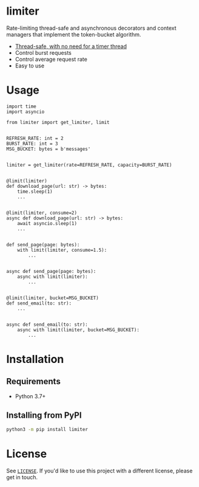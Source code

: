 # limiter

Rate-limiting thread-safe and asynchronous decorators and context managers that implement the token-bucket algorithm.

 - [Thread-safe, with no need for a timer thread](https://en.wikipedia.org/wiki/Generic_cell_rate_algorithm)
 - Control burst requests
 - Control average request rate
 - Easy to use

# Usage

```python3
import time
import asyncio

from limiter import get_limiter, limit


REFRESH_RATE: int = 2
BURST_RATE: int = 3
MSG_BUCKET: bytes = b'messages'


limiter = get_limiter(rate=REFRESH_RATE, capacity=BURST_RATE)


@limit(limiter)
def download_page(url: str) -> bytes:
    time.sleep(1)
    ...


@limit(limiter, consume=2)
async def download_page(url: str) -> bytes:
    await asyncio.sleep(1)
    ...


def send_page(page: bytes):
    with limit(limiter, consume=1.5):
        ...


async def send_page(page: bytes):
    async with limit(limiter):
        ...
        

@limit(limiter, bucket=MSG_BUCKET)
def send_email(to: str):
    ...
    

async def send_email(to: str):
    async with limit(limiter, bucket=MSG_BUCKET):
        ...
```

# Installation
## Requirements
 - Python 3.7+
 
## Installing from PyPI
```bash
python3 -m pip install limiter
```

# License

See [`LICENSE`](/LICENSE). If you'd like to use this project with a different license, please get in touch.
